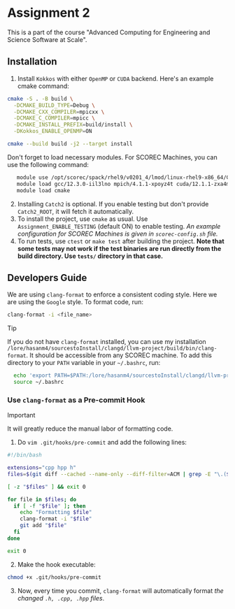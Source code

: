 # Assignment 2
This is a part of the course "Advanced Computing for Engineering and Science Software at Scale".


## Installation
1. Install `Kokkos` with either `OpenMP` or `CUDA` backend. Here's an example cmake command:
```bash
cmake -S . -B build \
  -DCMAKE_BUILD_TYPE=Debug \
  -DCMAKE_CXX_COMPILER=mpicxx \
  -DCMAKE_C_COMPILER=mpicc \
  -DCMAKE_INSTALL_PREFIX=build/install \
  -DKokkos_ENABLE_OPENMP=ON

cmake --build build -j2 --target install
```
Don't forget to load necessary modules. For SCOREC Machines, you can use the following command:
```bash
   module use /opt/scorec/spack/rhel9/v0201_4/lmod/linux-rhel9-x86_64/Core/
   module load gcc/12.3.0-iil3lno mpich/4.1.1-xpoyz4t cuda/12.1.1-zxa4msk
   module load cmake
```

2. Installing `Catch2` is optional. If you enable testing but don't provide `Catch2_ROOT`, it will fetch it automatically.
3. To install the project, use `cmake` as usual. Use `Assignment_ENABLE_TESTING` (default ON) to enable testing. *An example configuration for SCOREC Machines is given in `scorec-config.sh` file.*
4. To run tests, use `ctest` or `make test` after building the project. **Note that some tests may not work if the test binaries are run directly from the build directory. Use `tests/` directory in that case.**


## Developers Guide
We are using `clang-format` to enforce a consistent coding style.
Here we are using the `Google` style. To format code, run:
```bash
clang-format -i <file_name>
```
> [!TIP]
> If you do not have `clang-format` installed, you can use my installation `/lore/hasanm4/sourcestoInstall/clangd/llvm-project/build/bin/clang-format`. It should be accessible from any SCOREC machine.
> To add this directory to your `PATH` variable in your `~/.bashrc`, run:
```bash
  echo 'export PATH=$PATH:/lore/hasanm4/sourcestoInstall/clangd/llvm-project/build/bin' >> ~/.bashrc
  source ~/.bashrc
```

### Use `clang-format` as a Pre-commit Hook
> [!IMPORTANT]
> It will greatly reduce the manual labor of formatting code.

1. Do `vim .git/hooks/pre-commit` and add the following lines:
```bash
#!/bin/bash

extensions="cpp hpp h"
files=$(git diff --cached --name-only --diff-filter=ACM | grep -E "\.(${extensions// /|})$")

[ -z "$files" ] && exit 0

for file in $files; do
  if [ -f "$file" ]; then
    echo "Formatting $file"
    clang-format -i "$file"
    git add "$file"
  fi
done

exit 0
```
2. Make the hook executable:
```bash
chmod +x .git/hooks/pre-commit
```
3. Now, every time you commit, `clang-format` will automatically format *the changed `.h, .cpp, .hpp` files*.